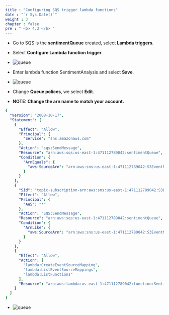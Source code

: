 ```yaml
---
title : "Configuring SQS trigger lambda functions"
date : "`r Sys.Date()`"
weight : 3
chapter : false
pre : " <b> 4.3 </b> "
---
```


* Go to SQS is the **sentimentQueue** created, select **Lambda triggers**.

* Select **Configure Lambda function trigger**.

* ![queue](/workshop-aws-card-clash-5/images/3.connect/3.13.png)

* Enter lambda function SentimentAnalysis and select **Save**.

* ![queue](/workshop-aws-card-clash-5/images/3.connect/3.14.png)
* Change **Queue polices**, we select **Edit**.

* **NOTE: Change the arn name to match your account.**
```yaml
{
  "Version": "2008-10-17",
  "Statement": [
    {
      "Effect": "Allow",
      "Principal": {
        "Service": "sns.amazonaws.com"
      },
      "Action": "sqs:SendMessage",
      "Resource": "arn:aws:sqs:us-east-1:471112789042:sentimentQueue",
      "Condition": {
        "ArnEquals": {
          "aws:SourceArn": "arn:aws:sns:us-east-1:471112789042:S3EventNotificationPubMessaging"
        }
      }
    },
    {
      "Sid": "topic-subscription-arn:aws:sns:us-east-1:471112789042:S3EventNotificationPubMessaging",
      "Effect": "Allow",
      "Principal": {
        "AWS": "*"
      },
      "Action": "SQS:SendMessage",
      "Resource": "arn:aws:sqs:us-east-1:471112789042:sentimentQueue",
      "Condition": {
        "ArnLike": {
          "aws:SourceArn": "arn:aws:sns:us-east-1:471112789042:S3EventNotificationPubMessaging"
        }
      }
    },
    {
      "Effect": "Allow",
      "Action": [
        "lambda:CreateEventSourceMapping",
        "lambda:ListEventSourceMappings",
        "lambda:ListFunctions"
      ],
      "Resource": "arn:aws:lambda:us-east-1:471112789042:function:SentimenntAnalysis"
    }
  ]
}
```
* ![queue](/workshop-aws-card-clash-5/images/3.connect/3.15.png) 
